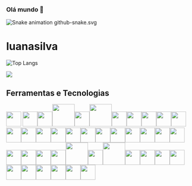 ### Olá mundo 👋

![Snake animation](https://github.com/dearluana/dearluana/blob/output/github-snake.svg)
github-snake.svg

# luanasilva
![Top Langs](https://github-readme-stats.vercel.app/api/top-langs/?username=dearluana&layout=compact)

<picture>
  <source
    srcset="https://github-readme-stats.vercel.app/api?username=dearluana&show_icons=true&pt-br&theme=dark"
    media="(prefers-color-scheme: dark)"
  />
  <source
    srcset="https://github-readme-stats.vercel.app/api?username=dearluana&show_icons=true&pt-br"
    media="(prefers-color-scheme: light), (prefers-color-scheme: no-preference)"
  />
  <img src="https://github-readme-stats.vercel.app/api?username=dearluana&show_icons=true&pt-br" />
</picture>

## Ferramentas e Tecnologias
    
<img loading="lazy" src="https://cdn.jsdelivr.net/gh/devicons/devicon/icons/anaconda/anaconda-original.svg" width="40" height="40"/> <img loading="lazy" src="https://cdn.jsdelivr.net/gh/devicons/devicon/icons/androidstudio/androidstudio-original.svg" width="40" height="40"/><img loading="lazy" src="https://cdn.jsdelivr.net/gh/devicons/devicon/icons/arduino/arduino-original.svg" width="40" height="40"/><img loading="lazy" src="https://cdn.jsdelivr.net/gh/devicons/devicon/icons/azure/azure-original-wordmark.svg" width="60" height="60"/><img loading="lazy" src="https://cdn.jsdelivr.net/gh/devicons/devicon/icons/bash/bash-original.svg" width="40" height="40"/><img loading="lazy" src="https://cdn.jsdelivr.net/gh/devicons/devicon/icons/centos/centos-original-wordmark.svg" width="60" height="60"/><img loading="lazy" src="https://cdn.jsdelivr.net/gh/devicons/devicon/icons/docker/docker-original-wordmark.svg" width="40" height="40"/><img loading="lazy" src="https://cdn.jsdelivr.net/gh/devicons/devicon/icons/fedora/fedora-original.svg" width="40" height="40"/><img loading="lazy" src="https://cdn.jsdelivr.net/gh/devicons/devicon/icons/figma/figma-original.svg" width="40" height="40"/><img loading="lazy" src="https://cdn.jsdelivr.net/gh/devicons/devicon/icons/git/git-original.svg" width="40" height="40"/><img loading="lazy" src="https://cdn.jsdelivr.net/gh/devicons/devicon/icons/grafana/grafana-original.svg" width="40" height="40"/><img loading="lazy" src="https://cdn.jsdelivr.net/gh/devicons/devicon/icons/grails/grails-original.svg" width="40" height="40"/><img loading="lazy" src="https://cdn.jsdelivr.net/gh/devicons/devicon/icons/javascript/javascript-original.svg" width="40" height="40"/><img loading="lazy" src="https://cdn.jsdelivr.net/gh/devicons/devicon/icons/java/java-original-wordmark.svg" width="40" height="40"/><img loading="lazy" src="https://cdn.jsdelivr.net/gh/devicons/devicon/icons/jenkins/jenkins-original.svg" width="40" height="40"/><img loading="lazy" src="https://cdn.jsdelivr.net/gh/devicons/devicon/icons/jetbrains/jetbrains-original.svg" width="40" height="40"/><img loading="lazy" src="https://cdn.jsdelivr.net/gh/devicons/devicon/icons/jira/jira-original.svg" width="40" height="40"/><img loading="lazy" src="https://cdn.jsdelivr.net/gh/devicons/devicon/icons/jquery/jquery-plain-wordmark.svg" width="40" height="40"/><img loading="lazy" src="https://cdn.jsdelivr.net/gh/devicons/devicon/icons/linux/linux-original.svg" width="40" height="40"/><img loading="lazy" src="https://cdn.jsdelivr.net/gh/devicons/devicon/icons/nodejs/nodejs-original.svg" width="40" height="40"/><img loading="lazy" src="https://cdn.jsdelivr.net/gh/devicons/devicon/icons/npm/npm-original-wordmark.svg" width="40" height="40"/><img loading="lazy" src="https://cdn.jsdelivr.net/gh/devicons/devicon/icons/opencv/opencv-original-wordmark.svg" width="40" height="40"/><img loading="lazy" src="https://cdn.jsdelivr.net/gh/devicons/devicon/icons/oracle/oracle-original.svg" width="40" height="40"/><img loading="lazy" src="https://cdn.jsdelivr.net/gh/devicons/devicon/icons/photoshop/photoshop-plain.svg" width="40" height="40"/><img loading="lazy" src="https://cdn.jsdelivr.net/gh/devicons/devicon/icons/php/php-original.svg" width="40" height="40"/><img loading="lazy" src="https://cdn.jsdelivr.net/gh/devicons/devicon/icons/postgresql/postgresql-original-wordmark.svg" width="40" height="40"/><img loading="lazy" src="https://cdn.jsdelivr.net/gh/devicons/devicon/icons/putty/putty-original.svg" width="40" height="40"/><img loading="lazy" src="https://cdn.jsdelivr.net/gh/devicons/devicon/icons/pycharm/pycharm-original-wordmark.svg" width="60" height="60"/><img loading="lazy" src="https://cdn.jsdelivr.net/gh/devicons/devicon/icons/python/python-original-wordmark.svg" width="40" height="40"/><img loading="lazy" src="https://cdn.jsdelivr.net/gh/devicons/devicon/icons/raspberrypi/raspberrypi-original-wordmark.svg" width="60" height="60"/><img loading="lazy" src="https://cdn.jsdelivr.net/gh/devicons/devicon/icons/react/react-original-wordmark.svg" width="40" height="40"/><img loading="lazy" src="https://cdn.jsdelivr.net/gh/devicons/devicon/icons/sourcetree/sourcetree-original-wordmark.svg" width="40" height="40"/><img loading="lazy" src="https://cdn.jsdelivr.net/gh/devicons/devicon/icons/spring/spring-original-wordmark.svg" width="40" height="40"/><img loading="lazy" src="https://cdn.jsdelivr.net/gh/devicons/devicon/icons/tomcat/tomcat-original-wordmark.svg" width="40" height="40"/><img loading="lazy" src="https://cdn.jsdelivr.net/gh/devicons/devicon/icons/tortoisegit/tortoisegit-original.svg" width="40" height="40"/><img loading="lazy" src="https://cdn.jsdelivr.net/gh/devicons/devicon/icons/trello/trello-plain.svg" width="40" height="40"/><img loading="lazy" src="https://cdn.jsdelivr.net/gh/devicons/devicon/icons/typescript/typescript-original.svg" width="40" height="40"/><img loading="lazy" src="https://cdn.jsdelivr.net/gh/devicons/devicon/icons/ubuntu/ubuntu-plain-wordmark.svg" width="40" height="40"/><img loading="lazy" src="https://cdn.jsdelivr.net/gh/devicons/devicon/icons/vscode/vscode-original-wordmark.svg" width="40" height="40"/><img loading="lazy" src="https://cdn.jsdelivr.net/gh/devicons/devicon/icons/yarn/yarn-original-wordmark.svg" width="40" height="40"/>     
